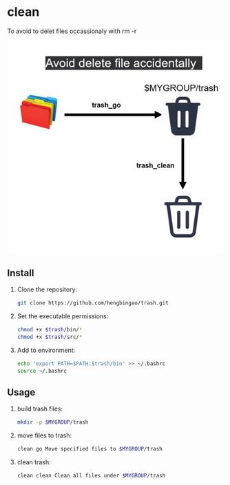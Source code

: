 # clean
To avoid to delet files occassionaly with rm -r 

![trash files](https://github.com/hengbingao/trash/blob/main/png/trash.png)



## **Install**

1. Clone the repository:

    ```bash
    git clone https://github.com/hengbingao/trash.git
    ```

2. Set the executable permissions:

    ```bash
    chmod +x $trash/bin/*
    chmod +x $trash/src/*
    ```

3. Add to environment:

    ```bash
    echo 'export PATH=$PATH:$trash/bin' >> ~/.bashrc
    source ~/.bashrc
    ```
## **Usage**


1. build trash files:

    ```bash
    mkdir -p $MYGROUP/trash 
    ```

2. move files to trash:

    ```bash
    clean go Move specified files to $MYGROUP/trash 
    ```
3. clean trash:

    ```bash
    clean clean Clean all files under $MYGROUP/trash 
    ```
